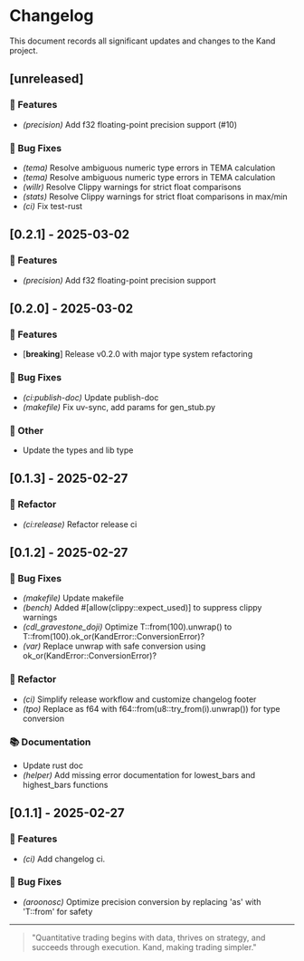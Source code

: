 # Changelog

This document records all significant updates and changes to the Kand project.

## [unreleased]

### 🚀 Features

- *(precision)* Add f32 floating-point precision support (#10)

### 🐛 Bug Fixes

- *(tema)* Resolve ambiguous numeric type errors in TEMA calculation
- *(tema)* Resolve ambiguous numeric type errors in TEMA calculation
- *(willr)* Resolve Clippy warnings for strict float comparisons
- *(stats)* Resolve Clippy warnings for strict float comparisons in max/min
- *(ci)* Fix test-rust

## [0.2.1] - 2025-03-02

### 🚀 Features

- *(precision)* Add f32 floating-point precision support

## [0.2.0] - 2025-03-02

### 🚀 Features

- [**breaking**] Release v0.2.0 with major type system refactoring

### 🐛 Bug Fixes

- *(ci:publish-doc)* Update publish-doc
- *(makefile)* Fix uv-sync, add params for gen_stub.py

### 💼 Other

- Update the types and lib type

## [0.1.3] - 2025-02-27

### 🚜 Refactor

- *(ci:release)* Refactor release ci

## [0.1.2] - 2025-02-27

### 🐛 Bug Fixes

- *(makefile)* Update makefile
- *(bench)* Added #[allow(clippy::expect_used)] to suppress clippy warnings
- *(cdl_gravestone_doji)* Optimize T::from(100).unwrap() to T::from(100).ok_or(KandError::ConversionError)?
- *(var)* Replace unwrap with safe conversion using ok_or(KandError::ConversionError)?

### 🚜 Refactor

- *(ci)* Simplify release workflow and customize changelog footer
- *(tpo)* Replace as f64 with f64::from(u8::try_from(i).unwrap()) for type conversion

### 📚 Documentation

- Update rust doc
- *(helper)* Add missing error documentation for lowest_bars and highest_bars functions

## [0.1.1] - 2025-02-27

### 🚀 Features

- *(ci)* Add changelog ci.

### 🐛 Bug Fixes

- *(aroonosc)* Optimize precision conversion by replacing 'as' with 'T::from' for safety

---

> "Quantitative trading begins with data, thrives on strategy, and succeeds through execution. Kand, making trading simpler."
